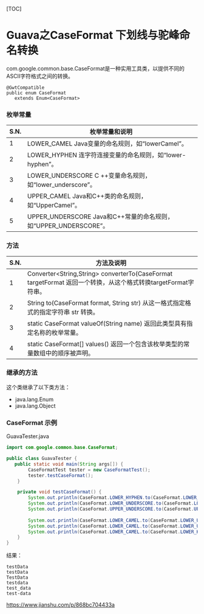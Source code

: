 [TOC]



# Guava之CaseFormat 下划线与驼峰命名转换

com.google.common.base.CaseFormat是一种实用工具类，以提供不同的ASCII字符格式之间的转换。

```
@GwtCompatible
public enum CaseFormat
   extends Enum<CaseFormat>
```

### 枚举常量

| S.N. | 枚举常量和说明                                               |
| ---- | ------------------------------------------------------------ |
| 1    | LOWER_CAMEL  Java变量的命名规则，如“lowerCamel”。            |
| 2    | LOWER_HYPHEN  连字符连接变量的命名规则，如“lower-hyphen”。   |
| 3    | LOWER_UNDERSCORE  C ++变量命名规则，如“lower_underscore”。   |
| 4    | UPPER_CAMEL  Java和C++类的命名规则，如“UpperCamel”。         |
| 5    | UPPER_UNDERSCORE  Java和C++常量的命名规则，如“UPPER_UNDERSCORE”。 |

### 方法

| S.N. | 方法及说明                                                   |
| ---- | ------------------------------------------------------------ |
| 1    | Converter<String,String> converterTo(CaseFormat targetFormat  返回一个转换，从这个格式转换targetFormat字符串。 |
| 2    | String to(CaseFormat format, String str)  从这一格式指定格式的指定字符串 str 转换。 |
| 3    | static CaseFormat valueOf(String name)  返回此类型具有指定名称的枚举常量。 |
| 4    | static CaseFormat[] values()  返回一个包含该枚举类型的常量数组中的顺序被声明。 |

### 继承的方法

这个类继承了以下类方法：

- java.lang.Enum
- java.lang.Object

### CaseFormat 示例

GuavaTester.java

```java
import com.google.common.base.CaseFormat;

public class GuavaTester {
   public static void main(String args[]) {
        CaseFormatTest tester = new CaseFormatTest();
        tester.testCaseFormat();
    }

    private void testCaseFormat() {
        System.out.println(CaseFormat.LOWER_HYPHEN.to(CaseFormat.LOWER_CAMEL, "test-data"));
        System.out.println(CaseFormat.LOWER_UNDERSCORE.to(CaseFormat.LOWER_CAMEL, "test_data"));
        System.out.println(CaseFormat.UPPER_UNDERSCORE.to(CaseFormat.UPPER_CAMEL, "test_data"));
        
        System.out.println(CaseFormat.LOWER_CAMEL.to(CaseFormat.LOWER_UNDERSCORE, "testdata"));
        System.out.println(CaseFormat.LOWER_CAMEL.to(CaseFormat.LOWER_UNDERSCORE, "TestData"));
        System.out.println(CaseFormat.LOWER_CAMEL.to(CaseFormat.LOWER_HYPHEN, "testData"));
    }
}
```

结果：

```
testData
testData
TestData
testdata
test_data
test-data
```





https://www.jianshu.com/p/868bc704433a